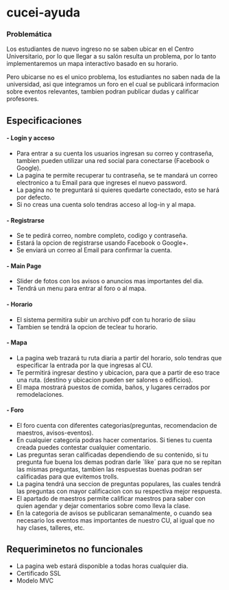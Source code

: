 # cucei-ayuda

### Problemática

Los estudiantes de nuevo ingreso no se saben ubicar en el Centro Universitario, por lo que llegar a su salón resulta un problema, por lo tanto implementaremos un mapa interactivo basado en su horario.

Pero ubicarse no es el unico problema, los estudiantes no saben nada de la universidad, asi que integramos un foro en el cual se publicará
informacion sobre eventos relevantes, tambien podran publicar dudas y calificar profesores.


## Especificaciones
####       - Login y acceso
- Para entrar a su cuenta los usuarios ingresan su correo y contraseña, tambien pueden utilizar una red social para conectarse (Facebook o Google).
- La pagina te permite recuperar tu contraseña, se te mandará un correo electronico a tu Email para que ingreses el nuevo password.
- La pagina no te preguntará si quieres quedarte conectado, esto se hará por defecto.
- Si no creas una cuenta solo tendras acceso al log-in y al mapa.
####       - Registrarse
- Se te pedirá correo, nombre completo, codigo y contraseña.
- Estará la opcion de registrarse usando Facebook o Google+.
- Se enviará un correo al Email para confirmar la cuenta.

####       - Main Page
  - Slider de fotos con los avisos o anuncios mas importantes del dia.
  - Tendrá un menu para entrar al foro o al mapa.
####       - Horario
  - El sistema permitira subir un archivo pdf con tu horario de siiau
  - Tambien se tendrá la opcion de teclear tu horario.

####       - Mapa
  - La pagina web trazará tu ruta diaria a partir del horario, solo tendras que especificar la entrada por la que ingresas al CU.
  - Te permitirá ingresar destino y ubicacion, para que a partir de eso trace una ruta. (destino y ubicacion pueden ser salones o edificios).
  - El mapa mostrará puestos de comida, baños, y lugares cerrados por remodelaciones.
####       - Foro
  - El foro cuenta con diferentes categorias(preguntas, recomendacion de maestros, avisos-eventos).
  - En cualquier categoria podras hacer comentarios. Si tienes tu cuenta creada puedes contestar cualquier comentario.
  - Las preguntas seran calificadas dependiendo de su contenido, si tu pregunta fue buena los demas podran darle ´like´ para que no se repitan las mismas preguntas, tambien las respuestas buenas podran ser calificadas para que evitemos trolls.
  - La pagina tendrá una seccion de preguntas populares, las cuales tendrá las preguntas con mayor calificacion con su respectiva mejor respuesta.
  - El apartado de maestros permite calificar maestros para saber con quien agendar y dejar comentarios sobre como lleva la clase. 
  - En la categoria de avisos se publicaran semanalmente, o cuando sea necesario los eventos mas importantes de nuestro CU, al igual que no hay clases, talleres, etc.

## Requeriminetos no funcionales

- La pagina web estará disponible a todas horas cualquier dia.
- Certificado SSL
- Modelo MVC
